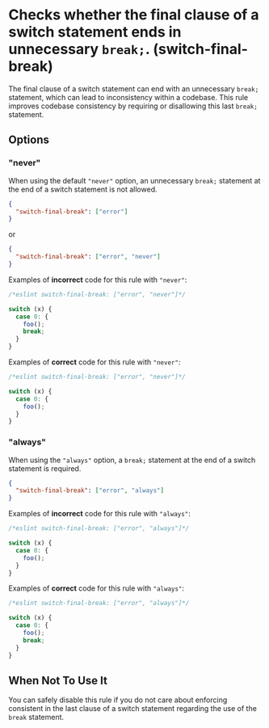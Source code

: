 # Checks whether the final clause of a switch statement ends in unnecessary `break;`. (switch-final-break)

The final clause of a switch statement can end with an unnecessary `break;` statement, which can lead to inconsistency within a codebase.
This rule improves codebase consistency by requiring or disallowing this last `break;` statement.

## Options

### "never"

When using the default `"never"` option, an unnecessary `break;` statement at the end of a switch statement is not allowed.

```json
{
  "switch-final-break": ["error"]
}
```

or

```json
{
  "switch-final-break": ["error", "never"]
}
```

Examples of **incorrect** code for this rule with `"never"`:

```js
/*eslint switch-final-break: ["error", "never"]*/

switch (x) {
  case 0: {
    foo();
    break;
  }
}
```

Examples of **correct** code for this rule with `"never"`:

```js
/*eslint switch-final-break: ["error", "never"]*/

switch (x) {
  case 0: {
    foo();
  }
}
```

### "always"

When using the `"always"` option, a `break;` statement at the end of a switch statement is required.

```json
{
  "switch-final-break": ["error", "always"]
}
```

Examples of **incorrect** code for this rule with `"always"`:

```js
/*eslint switch-final-break: ["error", "always"]*/

switch (x) {
  case 0: {
    foo();
  }
}
```

Examples of **correct** code for this rule with `"always"`:

```js
/*eslint switch-final-break: ["error", "always"]*/

switch (x) {
  case 0: {
    foo();
    break;
  }
}
```

## When Not To Use It

You can safely disable this rule if you do not care about enforcing consistent in the last clause of a switch statement regarding the use of the `break` statement.

